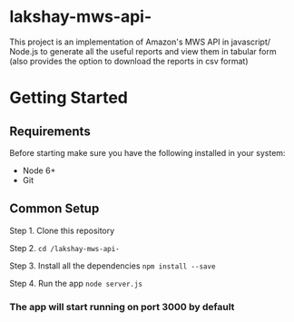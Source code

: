 # lakshay-mws-api-
This project is an implementation of Amazon's MWS API in javascript/ Node.js to generate all the useful reports and view them in tabular form (also provides the option to download the reports in csv format)

# Getting Started

## Requirements
Before starting make sure you have the following installed in your system: 
* Node 6+
* Git

## Common Setup
Step 1. Clone this repository

Step 2. ``` cd /lakshay-mws-api- ```

Step 3. Install all the dependencies
``` npm install --save ```

Step 4. Run the app 
``` node server.js ```

### The app will start running on port 3000 by default
